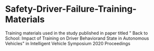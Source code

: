 # Safety-Driver-Failure-Training-Materials
Training materials used in the study published in paper titled " Back to School: Impact of Training on Driver Behaviorand State in Autonomous Vehicles" in Intelligent Vehicle Symposium 2020 Proceedings
